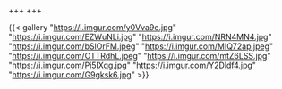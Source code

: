+++
+++

{{< gallery "https://i.imgur.com/y0Vva9e.jpg" "https://i.imgur.com/EZWuNLi.jpg" "https://i.imgur.com/NRN4MN4.jpg" "https://i.imgur.com/bSlOrFM.jpeg" "https://i.imgur.com/MIQ72ap.jpeg" "https://i.imgur.com/OTTRdhL.jpeg" "https://i.imgur.com/mtZ6LSS.jpg" "https://i.imgur.com/Pi5IXqg.jpg" "https://i.imgur.com/Y2Dldf4.jpg" "https://i.imgur.com/G9gksk6.jpg" >}}